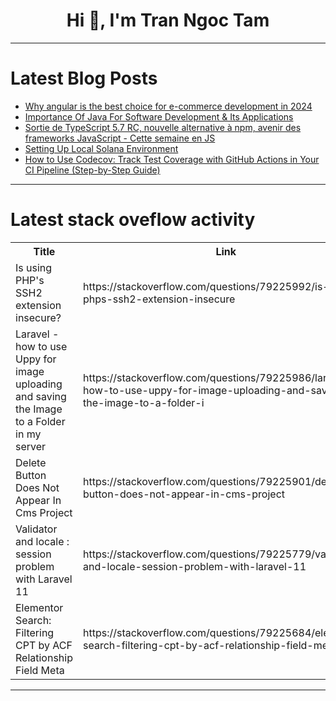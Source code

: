 <h1 align="center">Hi 👋, I'm Tran Ngoc Tam</h1>

---

# Latest Blog Posts 
<!-- BLOG-POST-LIST:START -->
- [Why angular is the best choice for e-commerce development in 2024](https://dev.to/elixenttech/why-angular-is-the-best-choice-for-e-commerce-development-in-2024-37bk)
- [Importance Of Java For Software Development &amp; Its Applications](https://dev.to/parthspan/importance-of-java-for-software-development-its-applications-4h7c)
- [Sortie de TypeScript 5.7 RC, nouvelle alternative à npm, avenir des frameworks JavaScript - Cette semaine en JS](https://dev.to/guillaumesere/sortie-de-typescript-57-rc-nouvelle-alternative-a-npm-avenir-des-frameworks-javascript-cette-2of5)
- [Setting Up Local Solana Environment](https://dev.to/realacjoshua/setting-up-local-solana-environment-2koa)
- [How to Use Codecov: Track Test Coverage with GitHub Actions in Your CI Pipeline &lpar;Step-by-Step Guide&rpar;](https://dev.to/1shubham7/how-to-use-codecov-track-test-coverage-with-github-actions-in-your-ci-pipeline-step-by-step-guide-2gck)
<!-- BLOG-POST-LIST:END -->

---

# Latest stack oveflow activity
<table>
  <tr><th>Title</th><th>Link</th></tr>
  <!-- STACKOVERFLOW:START --><tr><td>Is using PHP&#39;s SSH2 extension insecure?</td><td>https://stackoverflow.com/questions/79225992/is-using-phps-ssh2-extension-insecure</td></tr><tr><td>Laravel - how to use Uppy for image uploading and saving the Image to a Folder in my server</td><td>https://stackoverflow.com/questions/79225986/laravel-how-to-use-uppy-for-image-uploading-and-saving-the-image-to-a-folder-i</td></tr><tr><td>Delete Button Does Not Appear In Cms Project</td><td>https://stackoverflow.com/questions/79225901/delete-button-does-not-appear-in-cms-project</td></tr><tr><td>Validator and locale : session problem with Laravel 11</td><td>https://stackoverflow.com/questions/79225779/validator-and-locale-session-problem-with-laravel-11</td></tr><tr><td>Elementor Search: Filtering CPT by ACF Relationship Field Meta</td><td>https://stackoverflow.com/questions/79225684/elementor-search-filtering-cpt-by-acf-relationship-field-meta</td></tr><!-- STACKOVERFLOW:END -->
</table>

---


